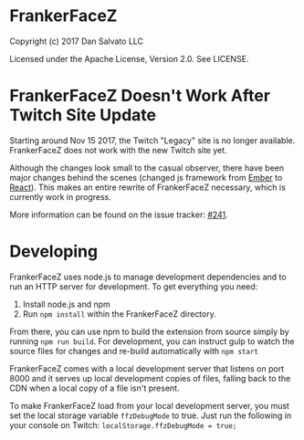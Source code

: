 FrankerFaceZ
============

Copyright (c) 2017 Dan Salvato LLC

Licensed under the Apache License, Version 2.0. See LICENSE.

FrankerFaceZ Doesn't Work After Twitch Site Update
==================================================

Starting around Nov 15 2017, the Twitch "Legacy" site is no longer available.
FrankerFaceZ does not work with the new Twitch site yet.

Although the changes look small to the casual observer, there have been major
changes behind the scenes (changed js framework from
[Ember](https://www.emberjs.com/) to [React](https://reactjs.org/)).
This makes an entire rewrite of FrankerFaceZ necessary, which is currently work
in progress.

More information can be found on the issue tracker:
[#241](https://github.com/FrankerFaceZ/FrankerFaceZ/issues/241).


Developing
==========

FrankerFaceZ uses node.js to manage development dependencies and to run an HTTP
server for development. To get everything you need:

1. Install node.js and npm
2. Run ```npm install``` within the FrankerFaceZ directory.


From there, you can use npm to build the extension from source simply by
running ```npm run build```. For development, you can instruct gulp to watch
the source files for changes and re-build automatically with ```npm start```

FrankerFaceZ comes with a local development server that listens on port 8000
and it serves up local development copies of files, falling back to the CDN
when a local copy of a file isn't present.

To make FrankerFaceZ load from your local development server, you must set
the local storage variable ```ffzDebugMode``` to true. Just run the following
in your console on Twitch: ```localStorage.ffzDebugMode = true;```
